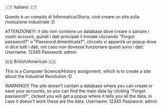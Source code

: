 🇮🇹 Italiano 🇮🇹

Questo è un compito di Informatica/Storia, cioè creare un sito sulla rivoluzione industriale :D

ATTENZIONE!!!: Il sito non contiene un database dove creare o salvare i vostri account, quindi i dati principali li trovate cliccando "Forgot password?" o "Password dimenticata?", cliccato vi apparirà un popup dove vi dice tutti i dati, nel caso non dovesse funzionare questi sono i dati:
Username: 12345
Password: admin

🇬🇧 British/American 🇺🇸

This is a Computer Science/History assignment, which is to create a site about the Industrial Revolution :D

WARNING!!! The site doesn't contain a database where you can create or save your accounts, so you can find the main data by clicking "Forgot password?", clicked you will get a popup where it tells you all the data, in case it doesn't work these are the data:
Username: 12345
Password: admin

